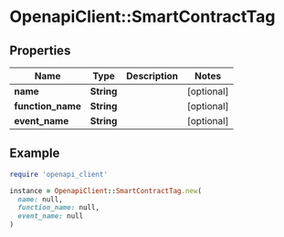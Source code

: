 # OpenapiClient::SmartContractTag

## Properties

| Name | Type | Description | Notes |
| ---- | ---- | ----------- | ----- |
| **name** | **String** |  | [optional] |
| **function_name** | **String** |  | [optional] |
| **event_name** | **String** |  | [optional] |

## Example

```ruby
require 'openapi_client'

instance = OpenapiClient::SmartContractTag.new(
  name: null,
  function_name: null,
  event_name: null
)
```

